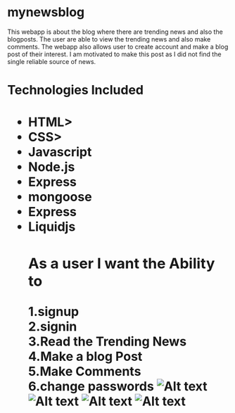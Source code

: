 # mynewsblog


This webapp is about the  blog where there are trending news and also the blogposts. The user are able to view the trending news and also make comments. The webapp also allows user to create account and make a blog post of their interest. I am motivated to make this post as I did not find the  single reliable source of news.


<h1> Technologies Included<h1/>
</hr>

<ul>
<li>HTML></li>
<li>CSS></li>
<li>Javascript</li>
<li>Node.js</li>
<li>Express</li>
<li>mongoose</li>
<li>Express</li>
<li>Liquidjs</li>

</hr>

<h3>
As a user I want the Ability to </h3>

1.signup</br>
2.signin</br>
3.Read the Trending News</br>
4.Make a blog Post</br>
5.Make Comments </br>
6.change passwords
![Alt text](images/IMG_3887.png)
![Alt text](images/IMG_3888.png)
![Alt text](images/IMG_3889.png)
![Alt text](images/IMG_3890.png)